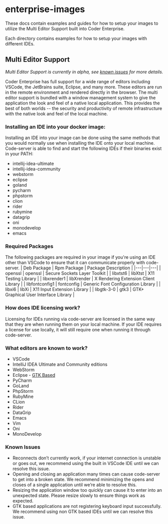 # enterprise-images

These docs contain examples and guides for how to setup your images to utilize
the Multi Editor Support built into Coder Enterprise.

Each directory contains examples for how to setup your images
with different IDEs.

## Multi Editor Support
*Multi Editor Support is currently in alpha, see [known issues](#known-issues) for more details.*

Coder Enterprise has full support for a wide range of editors including VSCode,
the JetBrains suite, Eclipse, and many more. These editors are run in the remote
environment and rendered directly in the browser. The multi editor support is
bundled with a window management system to give the application the look
and feel of a native local application. This provides the best of both
worlds -- the security and productivity of remote infrastructure with the native look
and feel of the local machine.

### Installing an IDE into your docker image:
Installing an IDE into your image can be done using the same methods that you would
normally use when installing the IDE onto your local machine. Code-server is able to
find and start the following IDEs if their binaries exist in your PATH:
- intellij-idea-ultimate
- intellij-idea-community
- webstorm
- eclipse
- goland
- pycharm
- phpstorm
- clion
- rider
- rubymine
- datagrip
- oni
- monodevelop
- emacs

### Required Packages
The following packages are required in your image if you're using an IDE other than VSCode
to ensure that it can communicate properly with code-server.
| Deb Package  | Rpm Package  | Package Description  |
|---|---|---|
| openssl | openssl | Secure Sockets Layer Toolkit |
| libxtst6 | libXtst | X11 Testing Library |
| libxrender1 | libXrender | X Rendering Extension Client Library |
| libfontconfig1 | fontconfig | Generic Font Configuration Library |
| libxi6 | libXi | X11 Input Extension Library |
| libgtk-3-0 | gtk3 | GTK+ Graphical User Interface Library |

### How does IDE licensing work?
Licensing for IDEs running via code-server are licensed in the same way that they are
when running them on your local machine. If your IDE requires a license for use locally,
it will still require one when running it through code-server.

### What editors are known to work?
- VSCode
- IntelliJ IDEA Ultimate and Community editions
- WebStorm
- Eclipse - [GTK Based](#known-issues)
- PyCharm
- GoLand
- PhpStorm
- RubyMine
- CLion
- Rider
- DataGrip
- Emacs
- Vim
- Oni
- MonoDevelop

### Known Issues
- Reconnects don’t currently work, if your internet connection is unstable or goes out,
we recommend using the built in VSCode IDE until we can resolve this issue.
- Opening and closing an application many times can cause code-server to get into a broken
state. We recommend minimizing the opens and closes of a single application until we’re able
to resolve this.
- Resizing the application window too quickly can cause it to enter into an unexpected state.
Please resize slowly to ensure things work as expected.
- GTK based applications are not registering keyboard input successfully. We recommend using
non GTK based IDEs until we can resolve this issue.